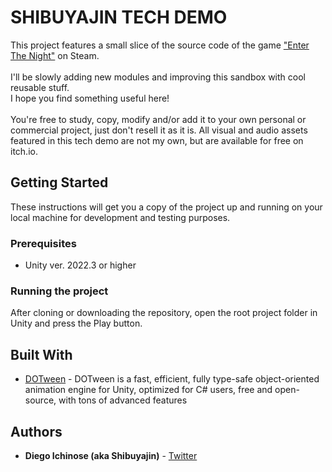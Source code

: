 # SHIBUYAJIN TECH DEMO

This project features a small slice of the source code of the game ["Enter The Night"](https://store.steampowered.com/app/2624990/Enter_The_Night_Roguelite/) on Steam.
<br><br>
I'll be slowly adding new modules and improving this sandbox with cool reusable stuff.<br>
I hope you find something useful here!
<br><br>
You're free to study, copy, modify and/or add it to your own personal or commercial project, just don't resell it as it is. All visual and audio assets featured in this tech demo are not my own, but are available for free on itch.io.

## Getting Started

These instructions will get you a copy of the project up and running on your local machine for development and testing purposes.

### Prerequisites

-  Unity ver. 2022.3 or higher

### Running the project

After cloning or downloading the repository, open the root project folder in Unity and press the Play button.

## Built With

* [DOTween](http://dotween.demigiant.com/) - DOTween is a fast, efficient, fully type-safe object-oriented animation engine for Unity, optimized for C# users, free and open-source, with tons of advanced features

## Authors

* **Diego Ichinose (aka Shibuyajin)** - [Twitter](https://twitter.com/shibuyajin_dev)
